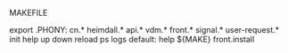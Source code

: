MAKEFILE

export .PHONY: cn.* heimdall.* api.* vdm.* front.* signal.* user-request.* init help up down reload ps logs default: help ${MAKE} front.install
